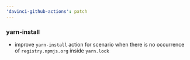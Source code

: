 ```yaml
---
'davinci-github-actions': patch
---
```


### yarn-install

- improve `yarn-install` action for scenario when there is no occurrence of `registry.npmjs.org` inside `yarn.lock`
